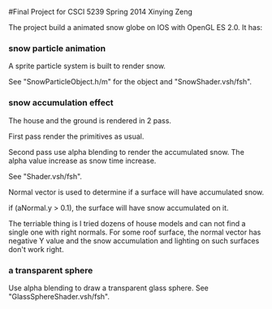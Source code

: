 #Final Project for CSCI 5239
Spring 2014
Xinying Zeng


The project build a animated snow globe on IOS with OpenGL ES 2.0.
It has:
### snow particle animation
A sprite particle system is built to render snow.

See "SnowParticleObject.h/m" for the object and "SnowShader.vsh/fsh".

### snow accumulation effect
The house and the ground is rendered in 2 pass. 

First pass render the primitives as usual.

Second pass use alpha blending to render the accumulated snow. The alpha value increase as snow time increase. 

See "Shader.vsh/fsh".

Normal vector is used to determine if a surface will have accumulated snow.  

if (aNormal.y > 0.1), the surface will have snow accumulated on it.

The terriable thing is I tried dozens of house models and can not find a single one with right normals. For some roof surface, the normal vector has negative Y value and the snow accumulation and lighting on such surfaces don't work right. 

### a transparent sphere

Use alpha blending to draw a transparent glass sphere.
See "GlassSphereShader.vsh/fsh".





